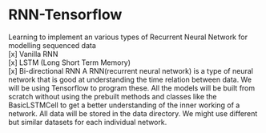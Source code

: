 # RNN-Tensorflow
Learning to implement an various types of Recurrent Neural Network for modelling sequenced data\
    [x] Vanilla RNN\
    [x] LSTM (Long Short Term Memory)\
    [x] Bi-directional RNN
A RNN(recurrent neural network) is a type of neural network that is good at understanding the time relation between data. We will be using Tensorflow to program these. All the models will be built from scratch without using the prebuilt methods and classes like the BasicLSTMCell to get a better understanding of the inner working of a network.
All data will be stored in the data directory. We might use different but similar datasets for each individual network.

